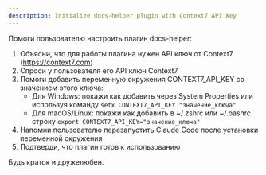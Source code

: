```yaml
---
description: Initialize docs-helper plugin with Context7 API key
---
```


Помоги пользователю настроить плагин docs-helper:

1. Объясни, что для работы плагина нужен API ключ от Context7 (https://context7.com)
2. Спроси у пользователя его API ключ Context7
3. Помоги добавить переменную окружения CONTEXT7_API_KEY со значением этого ключа:
   - Для Windows: покажи как добавить через System Properties или используя команду `setx CONTEXT7_API_KEY "значение_ключа"`
   - Для macOS/Linux: покажи как добавить в ~/.zshrc или ~/.bashrc строку `export CONTEXT7_API_KEY="значение_ключа"`
4. Напомни пользователю перезапустить Claude Code после установки переменной окружения
5. Подтверди, что плагин готов к использованию

Будь краток и дружелюбен.
